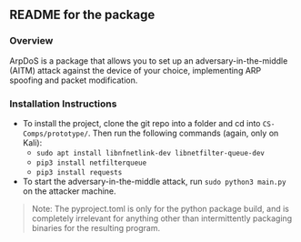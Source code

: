 ## README for the package

### Overview
ArpDoS is a package that allows you to set up an adversary-in-the-middle (AITM) attack against the device of your choice, implementing ARP spoofing and packet modification.
### Installation Instructions
* To install the project, clone the git repo into a folder and cd into `CS-Comps/prototype/`. Then run the following commands (again, only on Kali):
    * `sudo apt install libnfnetlink-dev libnetfilter-queue-dev`
    * `pip3 install netfilterqueue`
    * `pip3 install requests`
* To start the adversary-in-the-middle attack, run `sudo python3 main.py` on the attacker machine.

> Note: The pyproject.toml is only for the python package build, and is completely irrelevant for anything other than intermittently packaging binaries for the resulting program.